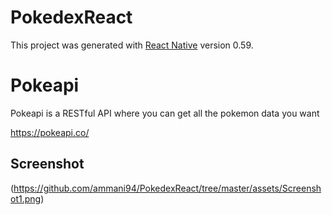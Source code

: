 # PokedexReact

This project was generated with [React Native](https://facebook.github.io/react-native/) version 0.59.

# Pokeapi

Pokeapi is a RESTful API where you can get all the pokemon data you want

https://pokeapi.co/

## Screenshot

(https://github.com/ammani94/PokedexReact/tree/master/assets/Screenshot1.png)
